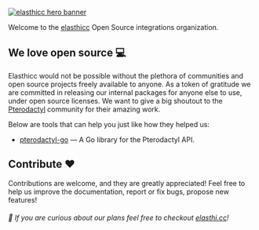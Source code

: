 <p dir="auto">
  <a href="https://elasthi.cc" rel="nofollow">
    <img
      src="https://static.wixstatic.com/media/2fced5_cbc64e74f9e74d94990aa5001f2fb9b0~mv2.png"
      alt="elasthicc hero banner"
    >
  </a>
</p>

Welcome to the [elasthicc](https://elasthi.cc) Open Source integrations organization.

## We love open source :computer:

Elasthicc would not be possible without the plethora of communities and open source projects freely available to anyone.
As a token of gratitude we are committed in releasing our internal packages for anyone else to use, under open source licenses.
We want to give a big shoutout to the [Pterodactyl](https://github.com/pterodactyl) community for their amazing work.

Below are tools that can help you just like how they helped us:

- [pterodactyl-go](https://github.com/elasthicc/pterodactyl-go) —  A Go library for the Pterodactyl API.

## Contribute :heart:

Contributions are welcome, and they are greatly appreciated! Feel free to help us improve the documentation, report or fix bugs, propose new features!

###### :nail_care: If you are curious about our plans feel free to checkout [elasthi.cc](https://elasthi.cc)!
